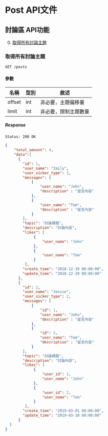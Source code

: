 # Post API文件

## 討論區 API功能

0. [取得所有討論主題](#取得所有討論主題)

### 取得所有討論主題

`GET /posts`

#### 參數

| 名稱       | 型別   | 敘述                     |
| ---------- | ------ | ------------------------ |
| offset    | int | 非必要，主題偏移量  |
| limit     | int | 非必要，限制主題數量 |

##### Response

`Status: 200 OK`

```json
{
    "total_amount": 4,
    "data":[
      {
        "id": 1,
        "user_name": "Imily",
        "user_sicker_type": 1,
        "messages": [
            {
                "user_name": "John",
                "description" : "留言內容"
            },
            {
                "user_name": "Tom",
                "description" : "留言內容"
            }
        ],
        "topic": "討論標題",
        "description": "討論內容",
        "likes": [
             {
                 "user_name": "John"
             },
             {
                 "user_name": "Tom"
             }
         ],
        "create_time": "2018-12-19 08:00:00",
        "update_time": "2018-12-20 08:00:00"
      },
      {
        "id": 2,
        "user_name": "Jessie",
        "user_sicker_type": 2,
        "messages": [
            {
                "id": 1,
                "user_name": "John",
                "description" : "留言內容"
            },
            {
                "id": 2,
                "user_name": "Tom",
                "description" : "留言內容"
            }
        ],
        "topic": "討論標題",
        "description": "討論內容",
        "likes": [
             {
                 "user_id": 1,
                 "user_name": "John"
             },
             {
                 "user_id": 2,
                 "user_name": "Tom"
             }
         ],
        "create_time": "2019-03-01 08:00:00",
        "update_time": "2019-03-10 08:00:00"
      }
  ]
}
```
